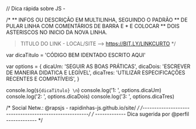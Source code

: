 // Dica rápida sobre JS -  <TITULO DA DICA>

/*
** INFOS OU DESCRIÇÃO EM MULTILINHA, SEGUINDO O PADRÃO
** DE PULAR LINHA COM COMENTÁRIOS DE BARRA E * E COLOCAR
** DOIS ASTERISCOS NO INICIO DA NOVA LINHA.

> TITULO DO LINK - LOCAL/SITE --> https://BIT.LY/LINKCURTO
*/

var dicaTitulo = 'CÓDIGO BEM IDENTADO ESCRITO AQUI'

var options = { 
  dicaUm:   'SEGUIR AS BOAS PRÁTICAS', 
  dicaDois: 'ESCREVER DE MANEIRA DIDATICA E LEGÍVEL', 
  dicaTres: 'UTILIZAR ESPECIFICAÇÕES RECENTES E COMPATÍVEIS', 
}

console.log(`${dicaTitulo} \n`)
console.log('1: ', options.dicaUm)
console.log('2: ', options.dicaDois)
console.log('3: ', options.dicaTres)


/* Social Netw.: @rapsjs - rapidinhas-js.github.io/site/ */
/*-------------------------------------------------------*/
/* ------------- Dica sugerida por @perfil ------------- */
